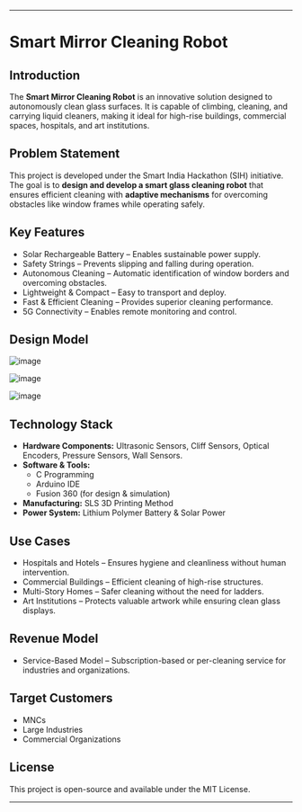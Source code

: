 

---

# Smart Mirror Cleaning Robot  

## Introduction  
The **Smart Mirror Cleaning Robot** is an innovative solution designed to autonomously clean glass surfaces. It is capable of climbing, cleaning, and carrying liquid cleaners, making it ideal for high-rise buildings, commercial spaces, hospitals, and art institutions.  

## Problem Statement  
This project is developed under the Smart India Hackathon (SIH) initiative. The goal is to **design and develop a smart glass cleaning robot** that ensures efficient cleaning with **adaptive mechanisms** for overcoming obstacles like window frames while operating safely.  

## Key Features  
- Solar Rechargeable Battery – Enables sustainable power supply.  
- Safety Strings – Prevents slipping and falling during operation.  
- Autonomous Cleaning – Automatic identification of window borders and overcoming obstacles.  
- Lightweight & Compact – Easy to transport and deploy.  
- Fast & Efficient Cleaning – Provides superior cleaning performance.  
- 5G Connectivity – Enables remote monitoring and control.

## Design Model 

![image](https://github.com/user-attachments/assets/74ea82f4-c72d-42b5-9939-e067dc828f52)

![image](https://github.com/user-attachments/assets/d4ce491c-6690-4b91-b408-f435414d8429)

![image](https://github.com/user-attachments/assets/85bb2d6f-4d0f-4d69-b146-87bbdf4a105c)

## Technology Stack  
- **Hardware Components:** Ultrasonic Sensors, Cliff Sensors, Optical Encoders, Pressure Sensors, Wall Sensors.  
- **Software & Tools:**  
  - C Programming  
  - Arduino IDE  
  - Fusion 360 (for design & simulation)  
- **Manufacturing:** SLS 3D Printing Method  
- **Power System:** Lithium Polymer Battery & Solar Power  

## Use Cases  
- Hospitals and Hotels – Ensures hygiene and cleanliness without human intervention.  
- Commercial Buildings – Efficient cleaning of high-rise structures.  
- Multi-Story Homes – Safer cleaning without the need for ladders.  
- Art Institutions – Protects valuable artwork while ensuring clean glass displays.  

## Revenue Model  
- Service-Based Model – Subscription-based or per-cleaning service for industries and organizations.  

## Target Customers  
- MNCs  
- Large Industries  
- Commercial Organizations  

## License  
This project is open-source and available under the MIT License.  

---

